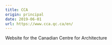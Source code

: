 ```yaml
---
title: CCA
origin: principal
date: 2019-06-01
url: https://www.cca.qc.ca/en/
---
```


Website for the Canadian Centre for Architecture

<!--more-->
